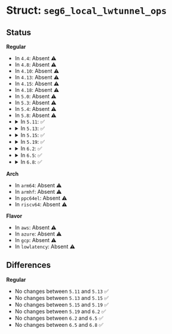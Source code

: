 # Struct: <code>seg6_local_lwtunnel_ops</code>

## Status
<b>Regular</b>
<ul>
<li>
In <code>4.4</code>: Absent ⚠️
</li>
<li>
In <code>4.8</code>: Absent ⚠️
</li>
<li>
In <code>4.10</code>: Absent ⚠️
</li>
<li>
In <code>4.13</code>: Absent ⚠️
</li>
<li>
In <code>4.15</code>: Absent ⚠️
</li>
<li>
In <code>4.18</code>: Absent ⚠️
</li>
<li>
In <code>5.0</code>: Absent ⚠️
</li>
<li>
In <code>5.3</code>: Absent ⚠️
</li>
<li>
In <code>5.4</code>: Absent ⚠️
</li>
<li>
In <code>5.8</code>: Absent ⚠️
</li>
<li>
<details>
<summary>In <code>5.11</code>: ✅</summary>

```c
struct seg6_local_lwtunnel_ops {
    int (*build_state)(struct seg6_local_lwt *, const void *, struct netlink_ext_ack *);
    void (*destroy_state)(struct seg6_local_lwt *);
};
```
</details>
</li>
<li>
<details>
<summary>In <code>5.13</code>: ✅</summary>

```c
struct seg6_local_lwtunnel_ops {
    int (*build_state)(struct seg6_local_lwt *, const void *, struct netlink_ext_ack *);
    void (*destroy_state)(struct seg6_local_lwt *);
};
```
</details>
</li>
<li>
<details>
<summary>In <code>5.15</code>: ✅</summary>

```c
struct seg6_local_lwtunnel_ops {
    int (*build_state)(struct seg6_local_lwt *, const void *, struct netlink_ext_ack *);
    void (*destroy_state)(struct seg6_local_lwt *);
};
```
</details>
</li>
<li>
<details>
<summary>In <code>5.19</code>: ✅</summary>

```c
struct seg6_local_lwtunnel_ops {
    int (*build_state)(struct seg6_local_lwt *, const void *, struct netlink_ext_ack *);
    void (*destroy_state)(struct seg6_local_lwt *);
};
```
</details>
</li>
<li>
<details>
<summary>In <code>6.2</code>: ✅</summary>

```c
struct seg6_local_lwtunnel_ops {
    int (*build_state)(struct seg6_local_lwt *, const void *, struct netlink_ext_ack *);
    void (*destroy_state)(struct seg6_local_lwt *);
};
```
</details>
</li>
<li>
<details>
<summary>In <code>6.5</code>: ✅</summary>

```c
struct seg6_local_lwtunnel_ops {
    int (*build_state)(struct seg6_local_lwt *, const void *, struct netlink_ext_ack *);
    void (*destroy_state)(struct seg6_local_lwt *);
};
```
</details>
</li>
<li>
<details>
<summary>In <code>6.8</code>: ✅</summary>

```c
struct seg6_local_lwtunnel_ops {
    int (*build_state)(struct seg6_local_lwt *, const void *, struct netlink_ext_ack *);
    void (*destroy_state)(struct seg6_local_lwt *);
};
```
</details>
</li>
</ul>
<b>Arch</b>
<ul>
<li>
In <code>arm64</code>: Absent ⚠️
</li>
<li>
In <code>armhf</code>: Absent ⚠️
</li>
<li>
In <code>ppc64el</code>: Absent ⚠️
</li>
<li>
In <code>riscv64</code>: Absent ⚠️
</li>
</ul>
<b>Flavor</b>
<ul>
<li>
In <code>aws</code>: Absent ⚠️
</li>
<li>
In <code>azure</code>: Absent ⚠️
</li>
<li>
In <code>gcp</code>: Absent ⚠️
</li>
<li>
In <code>lowlatency</code>: Absent ⚠️
</li>
</ul>

## Differences
<b>Regular</b>
<ul>
<li>
No changes between <code>5.11</code> and <code>5.13</code> ✅
</li>
<li>
No changes between <code>5.13</code> and <code>5.15</code> ✅
</li>
<li>
No changes between <code>5.15</code> and <code>5.19</code> ✅
</li>
<li>
No changes between <code>5.19</code> and <code>6.2</code> ✅
</li>
<li>
No changes between <code>6.2</code> and <code>6.5</code> ✅
</li>
<li>
No changes between <code>6.5</code> and <code>6.8</code> ✅
</li>
</ul>
